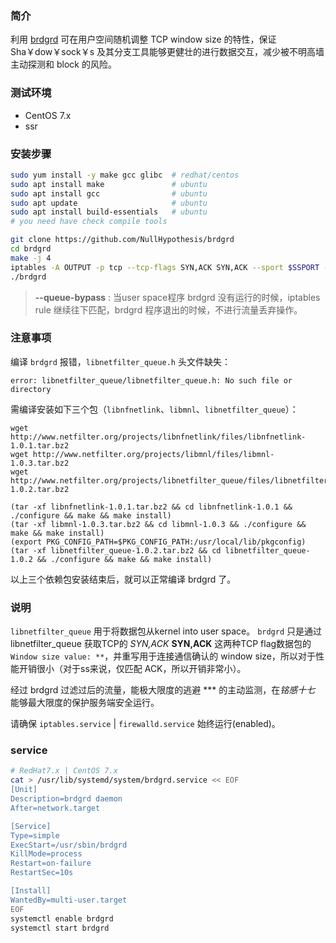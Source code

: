### 简介
利用 [brdgrd](https://github.com/NullHypothesis/brdgrd) 可在用户空间随机调整 TCP window size 的特性，保证 Sha￥dow￥sock￥s 及其分支工具能够更健壮的进行数据交互，减少被不明高墙主动探测和 block 的风险。

### 测试环境
* CentOS 7.x
* ssr

### 安装步骤
```bash
sudo yum install -y make gcc glibc  # redhat/centos
sudo apt install make               # ubuntu
sudo apt install gcc                # ubuntu
sudo apt update                     # ubuntu
sudo apt install build-essentials   # ubuntu
# you need have check compile tools

git clone https://github.com/NullHypothesis/brdgrd
cd brdgrd
make -j 4
iptables -A OUTPUT -p tcp --tcp-flags SYN,ACK SYN,ACK --sport $SSPORT -j NFQUEUE --queue-num 0 [--queue-bypass]
./brdgrd
```
> **--queue-bypass** : 当user space程序 brdgrd 没有运行的时候，iptables rule 继续往下匹配，brdgrd 程序退出的时候，不进行流量丢弃操作。

### 注意事项
编译 `brdgrd` 报错，`libnetfilter_queue.h` 头文件缺失：
```
error: libnetfilter_queue/libnetfilter_queue.h: No such file or directory
```
需编译安装如下三个包（`libnfnetlink`、`libmnl`、`libnetfilter_queue`）：
```
wget http://www.netfilter.org/projects/libnfnetlink/files/libnfnetlink-1.0.1.tar.bz2
wget http://www.netfilter.org/projects/libmnl/files/libmnl-1.0.3.tar.bz2
wget http://www.netfilter.org/projects/libnetfilter_queue/files/libnetfilter_queue-1.0.2.tar.bz2

(tar -xf libnfnetlink-1.0.1.tar.bz2 && cd libnfnetlink-1.0.1 && ./configure && make && make install)
(tar -xf libmnl-1.0.3.tar.bz2 && cd libmnl-1.0.3 && ./configure && make && make install)
(export PKG_CONFIG_PATH=$PKG_CONFIG_PATH:/usr/local/lib/pkgconfig)
(tar -xf libnetfilter_queue-1.0.2.tar.bz2 && cd libnetfilter_queue-1.0.2 && ./configure && make && make install)
```
以上三个依赖包安装结束后，就可以正常编译 brdgrd 了。

### 说明
`libnetfilter_queue` 用于将数据包从kernel into user space。
`brdgrd` 只是通过 libnetfilter_queue 获取TCP的 *SYN,ACK* **SYN,ACK** 这两种TCP flag数据包的 `Window size value: **`，并重写用于连接通信确认的 window size，所以对于性能开销很小（对于ss来说，仅匹配 ACK，所以开销非常小）。

经过 brdgrd 过滤过后的流量，能极大限度的逃避 *** 的主动监测，在*铭感十七* 能够最大限度的保护服务端安全运行。

请确保 `iptables.service` | `firewalld.service` 始终运行(enabled)。

### service 
```bash
# RedHat7.x | CentOS 7.x
cat > /usr/lib/systemd/system/brdgrd.service << EOF
[Unit]
Description=brdgrd daemon
After=network.target

[Service]
Type=simple
ExecStart=/usr/sbin/brdgrd
KillMode=process
Restart=on-failure
RestartSec=10s

[Install]
WantedBy=multi-user.target
EOF
systemctl enable brdgrd
systemctl start brdgrd
```
